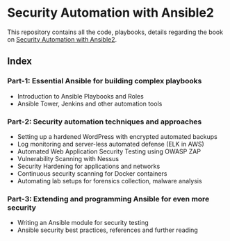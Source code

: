 # Security Automation with Ansible2

This repository contains all the code, playbooks, details regarding the book on [Security Automation with Ansible2](https://www.packtpub.com/virtualization-and-cloud/security-automation-ansible-2).

## Index

### Part-1: Essential Ansible for building complex playbooks
-  Introduction to Ansible Playbooks and Roles
-  Ansible Tower, Jenkins and other automation tools

### Part-2: Security automation techniques and approaches
-  Setting up a hardened WordPress with encrypted automated backups
-  Log monitoring and server-less automated defense (ELK in AWS)
-  Automated Web Application Security Testing using OWASP ZAP
-  Vulnerability Scanning with Nessus
-  Security Hardening for applications and networks
-  Continuous security scanning for Docker containers
-  Automating lab setups for forensics collection, malware analysis

### Part-3: Extending and programming Ansible for even more security
- Writing an Ansible module for security testing
- Ansible security best practices, references and further reading
